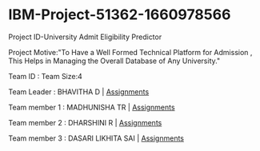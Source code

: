 # IBM-Project-51362-1660978566
 

Project ID-University Admit Eligibility Predictor
  
 
Project Motive:"To Have a Well Formed Technical Platform for Admission , This Helps in Managing the Overall Database of Any University."
  
  
Team ID : 
<bold>Team Size:</bold>4
  
 
<bold>Team Leader :</bold>  BHAVITHA D | <a href=" ">Assignments</a>

   
<bold>Team member 1 :</bold> MADHUNISHA TR | <a href=" ">Assignments</a>

   
<bold>Team member 2 :</bold>  DHARSHINI R | <a href=" ">Assignments</a>

       
<bold>Team member 3 :</bold>  DASARI LIKHITA SAI | <a href=" ">Assignments</a>

